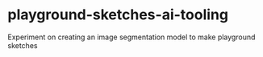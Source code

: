 # playground-sketches-ai-tooling
Experiment on creating an image segmentation model to make playground sketches
